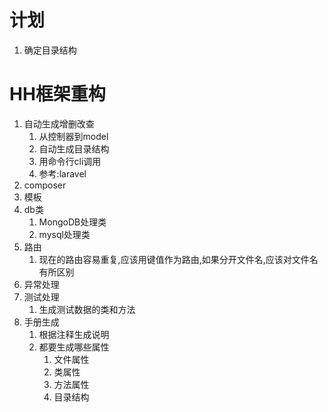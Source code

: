 # 计划
1. 确定目录结构
# HH框架重构

1. 自动生成增删改查
   1. 从控制器到model
   2. 自动生成目录结构
   3. 用命令行cli调用
   4. 参考:laravel
2. composer
3. 模板
4. db类
   1. MongoDB处理类
   2. mysql处理类
5. 路由
   1. 现在的路由容易重复,应该用键值作为路由,如果分开文件名,应该对文件名有所区别
6. 异常处理
7. 测试处理
   1. 生成测试数据的类和方法
8. 手册生成
   1. 根据注释生成说明
   2. 都要生成哪些属性
      1. 文件属性
      2. 类属性
      3. 方法属性
      4. 目录结构
